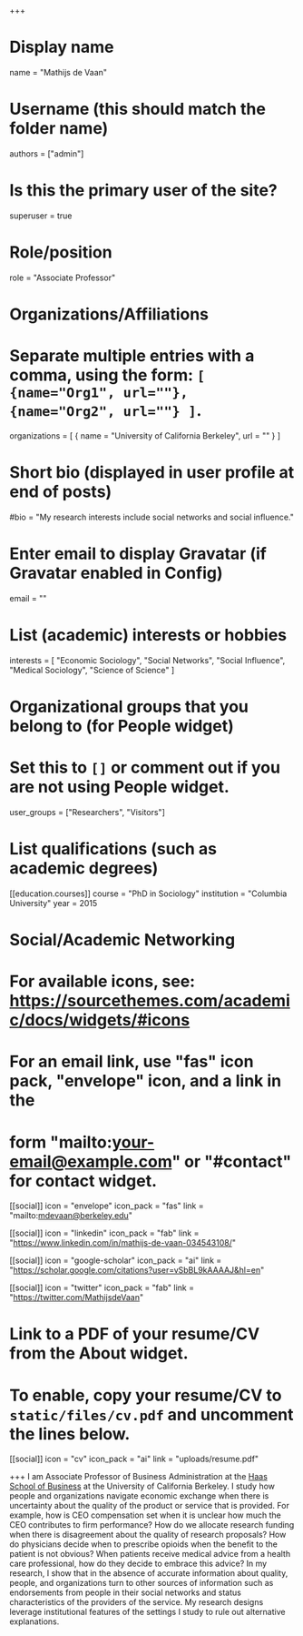 +++
# Display name
name = "Mathijs de Vaan"

# Username (this should match the folder name)
authors = ["admin"]

# Is this the primary user of the site?
superuser = true

# Role/position
role = "Associate Professor"

# Organizations/Affiliations
#   Separate multiple entries with a comma, using the form: `[ {name="Org1", url=""}, {name="Org2", url=""} ]`.
organizations = [ { name = "University of California Berkeley", url = "" } ]

# Short bio (displayed in user profile at end of posts)
#bio = "My research interests include social networks and social influence."

# Enter email to display Gravatar (if Gravatar enabled in Config)
email = ""

# List (academic) interests or hobbies
interests = [
  "Economic Sociology",
  "Social Networks",
  "Social Influence",
  "Medical Sociology",
  "Science of Science"
]

# Organizational groups that you belong to (for People widget)
#   Set this to `[]` or comment out if you are not using People widget.
user_groups = ["Researchers", "Visitors"]

# List qualifications (such as academic degrees)
[[education.courses]]
  course = "PhD in Sociology"
  institution = "Columbia University"
  year = 2015

# Social/Academic Networking
# For available icons, see: https://sourcethemes.com/academic/docs/widgets/#icons
#   For an email link, use "fas" icon pack, "envelope" icon, and a link in the
#   form "mailto:your-email@example.com" or "#contact" for contact widget.

[[social]]
  icon = "envelope"
  icon_pack = "fas"
  link = "mailto:mdevaan@berkeley.edu"

[[social]]
  icon = "linkedin"
  icon_pack = "fab"
  link = "https://www.linkedin.com/in/mathijs-de-vaan-034543108/"

[[social]]
  icon = "google-scholar"
  icon_pack = "ai"
  link = "https://scholar.google.com/citations?user=vSbBL9kAAAAJ&hl=en"

[[social]]
  icon = "twitter"
  icon_pack = "fab"
  link = "https://twitter.com/MathijsdeVaan"

# Link to a PDF of your resume/CV from the About widget.
# To enable, copy your resume/CV to `static/files/cv.pdf` and uncomment the lines below.
 [[social]]
   icon = "cv"
   icon_pack = "ai"
   link = "uploads/resume.pdf"

+++
I am Associate Professor of Business Administration at the [Haas School of Business](https://haas.berkeley.edu/faculty/de-vaan-mathijs/) at the University of California Berkeley. I study how people and organizations navigate economic exchange when there is uncertainty about the quality of the product or service that is provided. For example, how is CEO compensation set when it is unclear how much the CEO contributes to firm performance? How do we allocate research funding when there is disagreement about the quality of research proposals? How do physicians decide when to prescribe opioids when the benefit to the patient is not obvious? When patients receive medical advice from a health care professional, how do they decide to embrace this advice? In my research, I show that in the absence of accurate information about quality, people, and organizations turn to other sources of information such as endorsements from people in their social networks and status characteristics of the providers of the service. My research designs leverage institutional features of the settings I study to rule out alternative explanations.    
